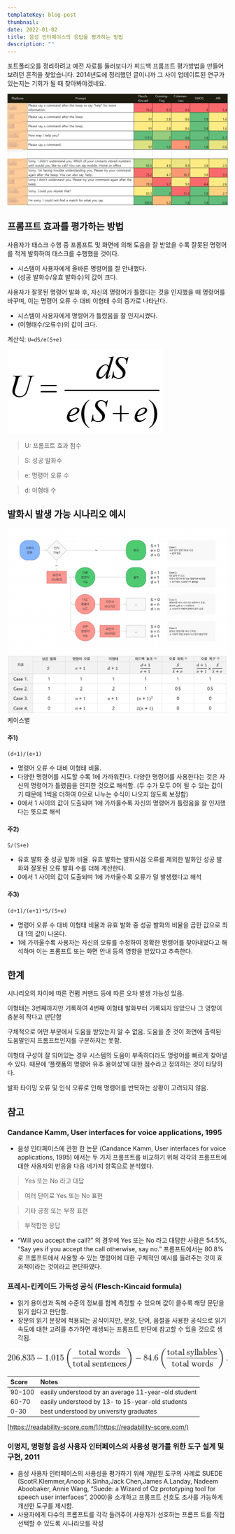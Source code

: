 ```yaml
---
templateKey: blog-post
thumbnail: 
date: 2022-01-02
title: 음성 인터페이스의 응답을 평가하는 방법
description: ""
---
```

포트폴리오를 정리하려고 예전 자료를 둘러보다가 피드백 프롬프트 평가방법을 만들어보려던 흔적을 찾았습니다. 2014년도에 정리했던 글이니까 그 사이 업데이트된 연구가 있는지는 기회가 될 때 찾아봐야겠네요.

![음성 프롬프트를 가독성 공식에 단순 적용해본 결과](<음성 프롬프트를 가독성 공식에 단순 적용해본 결과.png>)

## 프롬프트 효과를 평가하는 방법
사용자가 태스크 수행 중 프롬프트 및 화면에 의해 도움을 잘 받았을 수록 잘못된 명령어를 적게 발화하여 태스크를 수행했을 것이다.

- 시스템이 사용자에게 올바른 명령어를 잘 안내했다.
- (성공 발화수/유효 발화수)의 값이 크다.

사용자가 잘못된 명령어 발화 후, 자신의 명령어가 틀렸다는 것을 인지했을 때 명령어를 바꾸며, 이는 명령어 오류 수 대비 이형태 수의 증가로 나타난다.

- 시스템이 사용자에게 명령어가 틀렸음을 잘 인지시켰다.
- (이형태수/오류수)의 값이 크다.

계산식: `U=dS/e(S+e)`

![계산식: U=dS/e(S+e)](<프롬프트 효과를 평가하는 방법.png>)

>U: 프롬프트 효과 점수

>S: 성공 발화수

>e: 명령어 오류 수

>d: 이형태 수


## 발화시 발생 가능 시나리오 예시
![발화시 발생 가능 시나리오 예시](<발화시 발생 가능 시나리오.png>)
![케이스별 지표](<케이스별 지표.jpg>)
케이스별 

#### 주1)
`(d+1)/(e+1)`
- 명령어 오류 수 대비 이형태 비율.
- 다양한 명령어를 시도할 수록 1에 가까워진다. 다양한 명령어를 사용한다는 것은 자신의 명령어가 틀렸음을 인지한 것으로 해석함. (두 수가 모두 0이 될 수 있는 값이기 때문에 1씩을 더하여 0으로 나누는 수식이 나오지 않도록 보정함)
- 0에서 1  사이의 값이 도출되며 1에 가까울수록 자신의 명령어가 틀렸음을 잘 인지했다는 뜻으로 해석

#### 주2)
`S/(S+e)`
- 유효 발화 중 성공 발화 비율. 유효 발화는 발화시점 오류를 제외한 발화인 성공 발화와 잘못된 오류 발화 수를 더해 계산한다.
- 0에서 1 사이의 값이 도출되며 1에 가까울수록 오류가 덜 발생했다고 해석

#### 주3)
`(d+1)/(e+1)*S/(S+e)`
- 명령어 오류 수 대비 이형태 비율과 유효 발화 중 성공 발화의 비율을 곱한 값으로 최대 1의 값이 나온다.
- 1에 가까울수록 사용자는 자신의 오류를 수정하여 정확한 명령어를 찾아내었다고 해석하며 이는 프롬프트 또는 화면 안내 등의 영향을 받았다고 추측한다.


## 한계
시나리오의 차이에 따른 컨펌 커맨드 등에 따른 오차 발생 가능성 있음.

이형태는 3번째까지만 기록하여 4번째 이형태 발화부터 기록되지 않았으나 그 영향이 충분히 작다고 판단함

구체적으로 어떤 부분에서 도움을 받았는지 알 수 없음. 도움을 준 것이 화면에 출력된 도움말인지 프롬프트인지를 구분하지는 못함.

이형태 구성이 잘 되어있는 경우 시스템의 도움이 부족하더라도 명령어를 빠르게 찾아낼 수 있다. 때문에 ‘플랫폼의 명령어 유추 용이성’에 대한 점수라고 정의하는 것이 타당하다.

발화 타이밍 오류 및 인식 오류로 인해 명령어를 반복하는 상황이 고려되지 않음. 

## 참고
### Candance Kamm, User interfaces for voice applications, 1995
- 음성 인터페이스에 관한 한 논문 (Candance Kamm, User interfaces for voice applications, 1995) 에서는 두 가지 프롬프트를 비교하기 위해 각각의 프롬프트에 대한 사용자의 반응을 다음 네가지 항목으로 분석했다.

>Yes 또는 No 라고 대답

>여러 단어로 Yes 또는 No 표현 

>기타 긍정 또는 부정 표현

>부적합한 응답 

- “Will you accept the call?”  의 경우에 Yes 또는 No 라고 대답한 사람은 54.5%, “Say yes if you accept the call otherwise, say no.” 프롬프트에서는 80.8%로 프롬프트에서 사용할 수 있는 명령어에 대한 구체적인 예시를 들려주는 것이 효과적이라는 것이라고 판단하였다.

### 프레시-킨케이드 가독성 공식 (Flesch-Kincaid formula)
- 읽기 용이성과 독해 수준의 정보를 함께 측정할 수 있으며 값이 클수룩 해당 문단을 읽기 쉽다고 판단함.
- 장문의 읽기 문장에 적용되는 공식이지만, 문장, 단어, 음절을 사용한 공식으로 읽기 속도에 대한 고려를 추가하면 재생되는 프롬프트 판단에 참고할 수 있을 것으로 생각됨.

![프레시-킨케이드 가독성 공식](<프레시-킨케이드 가독성 공식.png>)

| Score | Notes |
|:---|:---|
| 90-100 | easily understood by an average 11-year-old student |
| 60-70 | easily understood by 13- to 15-year-old students |
| 0-30 | best understood by university graduates |

[https://readability-score.com/](https://readability-score.com/)

### 이명지, 명령형 음성 사용자 인터페이스의 사용성 평가를 위한 도구 설계 및 구현, 2011
- 음성 사용자 인터페이스의 사용성을 평가하기 위해 개발된 도구의 사례로 SUEDE (ScotR.Klemmer,Anoop K.Sinha,Jack Chen,James A.Landay, Nadeem Aboobaker, Annie Wang, “Suede: a Wizard of Oz prototyping tool for speech user interfaces”, 2000)을 소개하고 프롬프트 선호도 조사를 가능하게 개선한 도구를 제시함.
- 사용자에게 다수의 프롬프트를 각각 들려주어 사용자가 선호하는 프롬프 트를 직접 선택할 수 있도록 시나리오를 작성 

